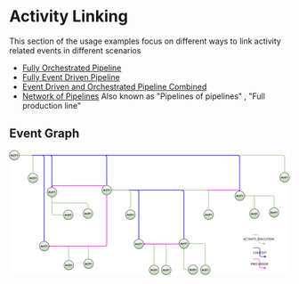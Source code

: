 <!---
   Copyright 2022 Ericsson AB.
   For a full list of individual contributors, please see the commit history.

   Licensed under the Apache License, Version 2.0 (the "License");
   you may not use this file except in compliance with the License.
   You may obtain a copy of the License at

       http://www.apache.org/licenses/LICENSE-2.0

   Unless required by applicable law or agreed to in writing, software
   distributed under the License is distributed on an "AS IS" BASIS,
   WITHOUT WARRANTIES OR CONDITIONS OF ANY KIND, either express or implied.
   See the License for the specific language governing permissions and
   limitations under the License.
--->

# Activity Linking

This section of the usage examples focus on different ways to link activity related events in different scenarios

- [Fully Orchestrated Pipeline](./usage-examples/activity-linking/orchestrated-pipeline.md)
- [Fully Event Driven Pipeline](./usage-examples/activity-linking/event-driven-pipeline.md)
- [Event Driven and Orchestrated Pipeline Combined](./usage-examples/activity-linking/combined-pipeline.md)
- [Network of Pipelines](./usage-examples/activity-linking/network-of-pipelines.md)
    Also known as "Pipelines of pipelines" , "Full production line"

## Event Graph
![alt text](./activity-linking.svg "Event Graph of Activities Linking Example")
